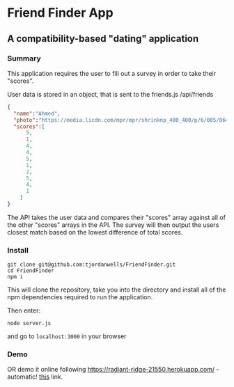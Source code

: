 # Friend Finder App

## A compatibility-based "dating" application

### Summary

This application requires the user to fill out a survey in order to take their "scores".

User data is stored in an object, that is sent to the friends.js /api/friends

```json
{
  "name":"Ahmed",
  "photo":"https://media.licdn.com/mpr/mpr/shrinknp_400_400/p/6/005/064/1bd/3435aa3.jpg",
  "scores":[
      5,
      1,
      4,
      4,
      5,
      1,
      2,
      5,
      4,
      1
    ]
}
```

The API takes the user data and compares their "scores" array against all of the other "scores" arrays in the API. The survey will then output the users closest match based on the lowest difference of total scores.

### Install

```
git clone git@github.com:tjordanwells/FriendFinder.git
cd FriendFinder
npm i
```

This will clone the repository, take you into the directory and install all of the npm dependencies required to run the application.

Then enter:

```
node server.js
```

and go to ```localhost:3000``` in your browser

### Demo

OR demo it online following https://radiant-ridge-21550.herokuapp.com/ - automatic!
[this](https://radiant-ridge-21550.herokuapp.com/) link.





